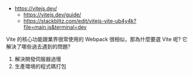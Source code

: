 
* https://vitejs.dev/
    * https://vitejs.dev/guide/
    * https://stackblitz.com/edit/vitejs-vite-ub4y4k?file=main.js&terminal=dev

Vite 的核心功能跟業界很常使用的 Webpack 很相似，那為什麼要選 Vite 呢? 它解決了哪些過去遇到的問題?

1. 解決開發伺服器過慢
2. 生產環境的程式碼打包

